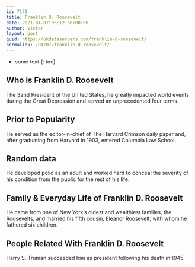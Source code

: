 ```yaml
---
id: 7171
title: Franklin D. Roosevelt
date: 2021-04-07T03:12:56+00:00
author: victor
layout: post
guid: https://ukdataservers.com/franklin-d-roosevelt/
permalink: /04/07/franklin-d-roosevelt/
---
```


* some text
{: toc}


## Who is Franklin D. Roosevelt



The 32nd President of the United States, he greatly impacted world events during the Great Depression and served an unprecedented four terms.

                
                
                
## Prior to Popularity



He served as the editor-in-chief of The Harvard Crimson daily paper and, after graduating from Harvard in 1903, entered Columbia Law School. 

                
                
                
## Random data



He developed polio as an adult and worked hard to conceal the severity of his condition from the public for the rest of his life. 

                
                
                
## Family & Everyday Life of Franklin D. Roosevelt



He came from one of New York&#8217;s oldest and wealthiest families, the Roosevelts, and married his fifth cousin, Eleanor Roosevelt, with whom he fathered six children. 

                
                
                
## People Related With Franklin D. Roosevelt



Harry S. Truman succeeded him as president following his death in 1945. 

                
              
            
          
          
          